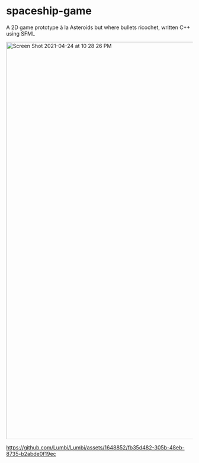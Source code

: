 # spaceship-game

A 2D game prototype à la Asteroids but where bullets ricochet, written C++ using SFML

<img width="1072" alt="Screen Shot 2021-04-24 at 10 28 26 PM" src="https://user-images.githubusercontent.com/1648852/115960442-755c1a80-a54c-11eb-871e-5b744878fba5.png">

https://github.com/Lumbi/Lumbi/assets/1648852/fb35d482-305b-48eb-8735-b2abde0f19ec
